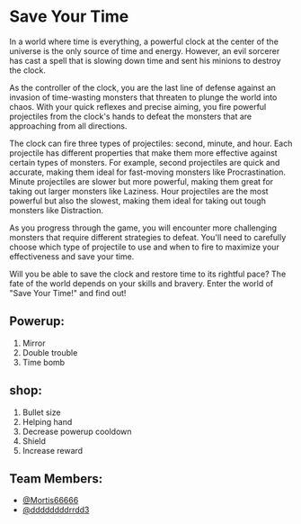 # Save Your Time

In a world where time is everything, a powerful clock at the center of the universe is the only source of time and energy. However, an evil sorcerer has cast a spell that is slowing down time and sent his minions to destroy the clock.

As the controller of the clock, you are the last line of defense against an invasion of time-wasting monsters that threaten to plunge the world into chaos. With your quick reflexes and precise aiming, you fire powerful projectiles from the clock's hands to defeat the monsters that are approaching from all directions.

The clock can fire three types of projectiles: second, minute, and hour. Each projectile has different properties that make them more effective against certain types of monsters. For example, second projectiles are quick and accurate, making them ideal for fast-moving monsters like Procrastination. Minute projectiles are slower but more powerful, making them great for taking out larger monsters like Laziness. Hour projectiles are the most powerful but also the slowest, making them ideal for taking out tough monsters like Distraction.

As you progress through the game, you will encounter more challenging monsters that require different strategies to defeat. You'll need to carefully choose which type of projectile to use and when to fire to maximize your effectiveness and save your time.

Will you be able to save the clock and restore time to its rightful pace? The fate of the world depends on your skills and bravery. Enter the world of "Save Your Time!" and find out!

## Powerup:

1. Mirror
2. Double trouble
3. Time bomb

## shop:

1. Bullet size
2. Helping hand
3. Decrease powerup cooldown
4. Shield
5. Increase reward

## Team Members:

-   [@Mortis66666](https://github.com/Mortis66666)
-   [@ddddddddrrdd3](https://github.com/ddddddddrrdd3)
